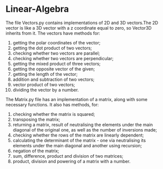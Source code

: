 # Linear-Algebra
The file Vectors.py contains implementations of 2D and 3D vectors.The 2D vector is like a 3D vector with a z coordinate equal to zero, so Vector3D inherits from it.
The vectors have methods for:
1) getting the polar coordinates of the vector;
2) getting the dot product of two vectors;
3) checking whether two vectors are parallel;
4) checking whether two vectors are perpendicular;
5) getting the mixed product of three vectors;
6) getting the opposite vector of the given;
7) getting the length of the vector;
8) addition and subtraction of two vectors;
9) vector product of two vectors;
10) dividing the vector by a number.

The Matrix.py file has an implementation of a matrix, along with some necessary functions. It also has methods, for:
1) checking whether the matrix is squared;
2) transposing the matrix;
3) returning a matrix, result of neutralising the elements under the main diagonal of the original one, as well as the number of inversions made;
4) checking whether the rows of the matrix are linearly dependent;
5) calculating the determinant of the matrix - one via neutralising its elements under the main diagonal and another using recursion;
6) negation of the matrix;
7) sum, difference, product and division of two matrices;
8) product, division and powering of a matrix with a number.

